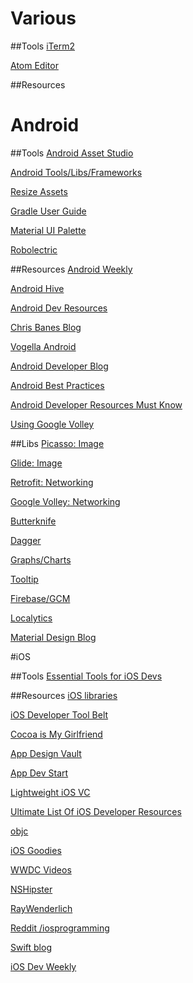 # Various

##Tools
[iTerm2](https://www.iterm2.com/)

[Atom Editor](https://atom.io/)

##Resources

# Android
##Tools
[Android Asset Studio](http://romannurik.github.io/AndroidAssetStudio/)

[Android Tools/Libs/Frameworks](http://snowdream.github.io/awesome-android/)

[Resize Assets](https://github.com/redwarp/9-patch-resizer)

[Gradle User Guide](http://tools.android.com/tech-docs/new-build-system/user-guide#TOC-Configuring-the-Structure)

[Material UI Palette](https://www.materialpalette.com/)

[Robolectric](http://robolectric.org/configuring/)
[]()

##Resources
[Android Weekly](http://androidweekly.net/)

[Android Hive](http://www.androidhive.info/)

[Android Dev Resources](http://www.androiddevresources.com/)

[Chris Banes Blog](https://chris.banes.me/)

[Vogella Android](http://www.vogella.com/tutorials/android.html)

[Android Developer Blog](http://android-developers.blogspot.com/)

[Android Best Practices](https://github.com/futurice/android-best-practices)

[Android Developer Resources Must Know](http://www.bongizmo.com/blog/android-resources-each-developer-should-know/)

[Using Google Volley](http://arnab.ch/blog/2013/08/asynchronous-http-requests-in-android-using-volley/)

##Libs
[Picasso: Image](https://futurestud.io/tutorials/picasso-getting-started-simple-loading)

[Glide: Image](https://futurestud.io/tutorials/glide-getting-started)

[Retrofit: Networking](http://square.github.io/retrofit/)

[Google Volley: Networking](https://developer.android.com/training/volley/index.html)

[Butterknife](http://jakewharton.github.io/butterknife/)

[Dagger](http://square.github.io/dagger/)

[Graphs/Charts](https://github.com/PhilJay/MPAndroidChart)

[Tooltip](https://github.com/sephiroth74/android-target-tooltip)

[Firebase/GCM](https://firebase.google.com/)

[Localytics](https://www.localytics.com/)

[Material Design Blog](http://materialdesignblog.com/)

#iOS

##Tools
[Essential Tools for iOS Devs](http://benscheirman.com/2013/08/the-ios-developers-toolbelt/)

##Resources
[iOS libraries](http://appfoundry.be/blog/2014/07/29/Objective-C-Top-Libraries/)

[iOS Developer Tool Belt](http://stuartkhall.com/posts/ios-developer-tool-belt-essential-services-and-libraries)

[Cocoa is My Girlfriend](http://www.cimgf.com/)

[App Design Vault](http://www.appdesignvault.com/)

[App Dev Start](http://www.appdesignvault.com/start-advice/)

[Lightweight iOS VC](https://yalantis.com/blog/lightweight-ios-view-controllers-separate-data-sources-guided-mvc/)

[Ultimate List Of iOS Developer Resources](http://blog.udacity.com/2015/02/ultimate-list-ios-developer-resources-follow.html)

[objc](https://www.objc.io/)

[iOS Goodies](http://ios-goodies.com/)

[WWDC Videos](https://developer.apple.com/videos/)

[NSHipster](http://nshipster.com/)

[RayWenderlich](https://www.raywenderlich.com/)

[Reddit /iosprogramming](https://www.reddit.com/r/iosprogramming)

[Swift blog](https://developer.apple.com/swift/blog/)

[iOS Dev Weekly](http://iosdevweekly.com/)
